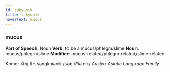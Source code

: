 ```yaml
---
id: sukyunik
title: sukyunik
hoverText: mucus
---
```


### mucus

**Part of Speech**: Noun
**Verb**: to be a mucus/phlegm/slime
**Noun**: mucus/phlegm/slime
**Modifier**: mucus-related/phlegm-related/slime-related

Khmer សិង្ឃានិក səngkhiənɨk /səŋ.kʰiə.nɨk/
*Austro-Asiatic Language Family*